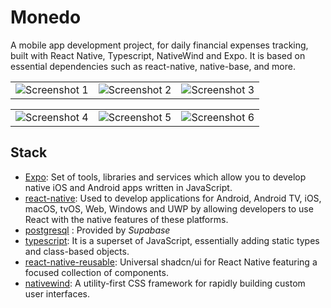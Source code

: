 # Monedo

A mobile app development project, for daily financial expenses tracking, built with React Native, Typescript, NativeWind and Expo. It is based on essential dependencies such as react-native, native-base, and more.

|  |  |  |
|---|---|---|
| <img src="https://i.ibb.co/NrfWzBD/Google-Pixel-4-XL-Screenshot-1.png" alt="Screenshot 1"> | <img src="https://i.ibb.co/FqXPTqj/Google-Pixel-4-XL-Screenshot-2.png" alt="Screenshot 2"> | <img src="https://i.ibb.co/kgRSCYC/Google-Pixel-4-XL-Screenshot-3.png" alt="Screenshot 3"> |

|  |  |  |
|---|---|---|
| <img src="https://i.ibb.co/51z9WtV/Google-Pixel-4-XL-Screenshot-4.png" alt="Screenshot 4"> | <img src="https://i.ibb.co/xmRSg90/Google-Pixel-4-XL-Screenshot-5.png" alt="Screenshot 5"> | <img src="https://i.ibb.co/VYYgWQG/Google-Pixel-4-XL-Screenshot-6.png" alt="Screenshot 6"> |

## Stack

- [Expo](https://expo.dev/): Set of tools, libraries and services which allow you to develop native iOS and Android apps written in JavaScript.
- [react-native](https://reactnative.dev/): Used to develop applications for Android, Android TV, iOS, macOS, tvOS, Web, Windows and UWP by allowing developers to use React with the native features of these platforms.
- [postgresql](https://supabase.com/docs/guides/database/overview) : Provided by *Supabase*
- [typescript](https://www.typescriptlang.org/): It is a superset of JavaScript, essentially adding static types and class-based objects.
- [react-native-reusable](https://github.com/mrzachnugent/react-native-reusables): Universal shadcn/ui for React Native featuring a focused collection of components.
- [nativewind](https://www.nativewind.dev/): A utility-first CSS framework for rapidly building custom user interfaces.
